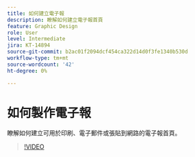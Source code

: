 ```yaml
---
title: 如何建立電子報
description: 瞭解如何建立電子報首頁
feature: Graphic Design
role: User
level: Intermediate
jira: KT-14894
source-git-commit: b2ac01f2094dcf454ca322d14d0f3fe1340b530d
workflow-type: tm+mt
source-wordcount: '42'
ht-degree: 0%

---
```


# 如何製作電子報

瞭解如何建立可用於印刷、電子郵件或張貼到網路的電子報首頁。

>[!VIDEO](https://video.tv.adobe.com/v/3427120?quality=12&learn=on&hidetitle=true)
